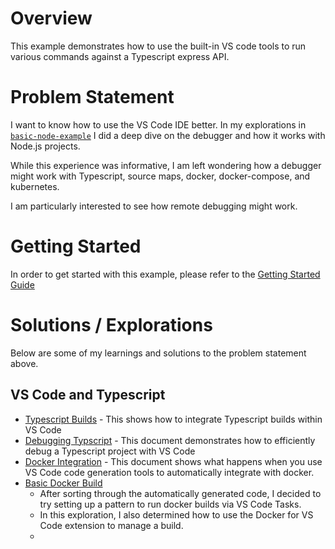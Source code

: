 
# Overview

This example demonstrates how to use the built-in VS code tools to run various commands against a Typescript express API.

# Problem Statement

I want to know how to use the VS Code IDE better.  In my explorations in [`basic-node-example`](../basic-node-example/README.md) I did a deep dive on the debugger and how it works with Node.js projects.

While this experience was informative, I am left wondering how a debugger might work with Typescript, source maps, docker, docker-compose, and kubernetes.

I am particularly interested to see how remote debugging might work.

# Getting Started

In order to get started with this example, please refer to the [Getting Started Guide](./docs/getting-started.md)

# Solutions / Explorations

Below are some of my learnings and solutions to the problem statement above.

## VS Code and Typescript

- [Typescript Builds](./docs/typescript-builds/README.md) - This shows how to integrate Typescript builds within VS Code
- [Debugging Typscript](./docs/typescript-builds/README.md) - This document demonstrates how to efficiently debug a Typescript project with VS Code
- [Docker Integration](./docs/docker-integration/README.md) - This document shows what happens when you use VS Code code generation tools to automatically integrate with docker.
- [Basic Docker Build](./docs/basic-docker-build/README.md)
  - After sorting through the automatically generated code, I decided to try setting up a pattern to run docker builds via VS Code Tasks.  
  - In this exploration, I also determined how to use the Docker for VS Code extension to manage a build.
  - 
